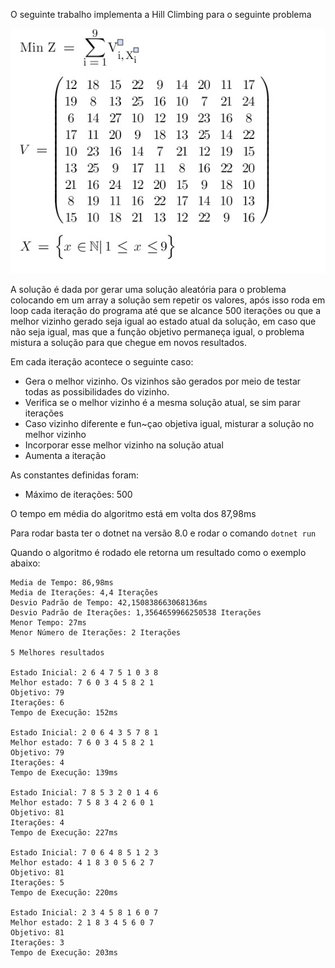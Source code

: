 O seguinte trabalho implementa a Hill Climbing para o seguinte problema

<img src="/modelagem.jpg" alt="Modelo" />

A solução é dada por gerar uma solução aleatória para o problema colocando em um array a solução sem repetir os valores, após isso roda em loop cada iteração do programa até que se alcance 500 iterações ou que a melhor vizinho gerado seja igual ao estado atual da solução, em caso que não seja igual, mas que a função objetivo permaneça igual, o problema mistura a solução para que chegue em novos resultados.

Em cada iteração acontece o seguinte caso:

- Gera o melhor vizinho. Os vizinhos são gerados por meio de testar todas as possibilidades do vizinho.
- Verifica se o melhor vizinho é a mesma solução atual, se sim parar iterações
- Caso vizinho diferente e fun~çao objetiva igual, misturar a solução no melhor vizinho
- Incorporar esse melhor vizinho na solução atual
- Aumenta a iteração

As constantes definidas foram:
- Máximo de iterações: 500

O tempo em média do algoritmo está em volta dos 87,98ms

Para rodar basta ter o dotnet na versão 8.0 e rodar o comando `dotnet run`

Quando o algoritmo é rodado ele retorna um resultado como o exemplo abaixo:

```
Media de Tempo: 86,98ms
Media de Iterações: 4,4 Iterações
Desvio Padrão de Tempo: 42,150838663068136ms
Desvio Padrão de Iterações: 1,3564659966250538 Iterações
Menor Tempo: 27ms
Menor Número de Iterações: 2 Iterações

5 Melhores resultados

Estado Inicial: 2 6 4 7 5 1 0 3 8
Melhor estado: 7 6 0 3 4 5 8 2 1
Objetivo: 79
Iterações: 6
Tempo de Execução: 152ms

Estado Inicial: 2 0 6 4 3 5 7 8 1
Melhor estado: 7 6 0 3 4 5 8 2 1
Objetivo: 79
Iterações: 4
Tempo de Execução: 139ms

Estado Inicial: 7 8 5 3 2 0 1 4 6
Melhor estado: 7 5 8 3 4 2 6 0 1
Objetivo: 81
Iterações: 4
Tempo de Execução: 227ms

Estado Inicial: 7 0 6 4 8 5 1 2 3
Melhor estado: 4 1 8 3 0 5 6 2 7
Objetivo: 81
Iterações: 5
Tempo de Execução: 220ms

Estado Inicial: 2 3 4 5 8 1 6 0 7
Melhor estado: 2 1 8 3 4 5 6 0 7
Objetivo: 81
Iterações: 3
Tempo de Execução: 203ms
```